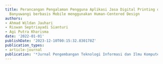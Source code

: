 ```yaml
---
title: Perancangan Pengalaman Pengguna Aplikasi Jasa Digital Printing di Kabupaten
  Banyuwangi berbasis Mobile menggunakan Human-Centered Design
authors:
- Ahmad Wildan Jauhari
- Riswan Septriayadi Sianturi
- Agi Putra Kharisma
date: '2022-01-01'
publishDate: '2023-12-10T00:15:32.830178Z'
publication_types:
- article-journal
publication: '*Jurnal Pengembangan Teknologi Informasi dan Ilmu Komputer*'
---
```

